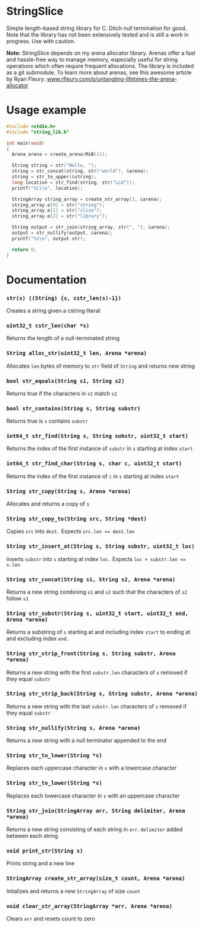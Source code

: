 # StringSlice
Simple length-based string library for C. Ditch null termination for good. Note that the library has not been extensively tested and is still a work in progress. Use with caution.

**Note:** StringSlice depends on my arena allocator library. Arenas offer a fast and hassle-free way to manage memory, especially useful for string operations which often require frequent allocations. The library is included as a git submodule. To learn more about arenas, see this awesome article by Ryan Fleury: www.rfleury.com/p/untangling-lifetimes-the-arena-allocator

# Usage example
```c
#include <stdio.h>
#include "string_lib.h"

int main(void)
{
  Arena arena = create_arena(MiB(1));

  String string = str("Hello, ");
  string = str_concat(string, str("world"), &arena);
  string = str_to_upper(&string);
  long location = str_find(string, str("LLO"));
  printf("%li\n", location);

  StringArray string_array = create_str_array(3, &arena);
  string_array.e[0] = str("string");
  string_array.e[1] = str("slice");
  string_array.e[2] = str("library");

  String output = str_join(string_array, str(", "), &arena);
  output = str_nullify(output, &arena);
  printf("%s\n", output.str);

  return 0;
}
```

# Documentation
### `str(s) ((String) {s, cstr_len(s)-1})`

Creates a string given a cstring literal

### `uint32_t cstr_len(char *s)`

Returns the length of a null-terminated string

### `String alloc_str(uint32_t len, Arena *arena)`

Allocates `len` bytes of memory to `str` field of `String` and returns new string

### `bool str_equals(String s1, String s2)`

Returns true if the characters in `s1` match `s2`

### `bool str_contains(String s, String substr)`

Returns true is `s` contains `substr`

### `int64_t str_find(String s, String substr, uint32_t start)`

Returns the index of the first instance of `substr` in `s` starting at index `start`

### `int64_t str_find_char(String s, char c, uint32_t start)`

Returns the index of the first instance of `c` in `s` starting at index `start`

### `String str_copy(String s, Arena *arena)`

Allocates and returns a copy of `s`

### `String str_copy_to(String src, String *dest)`

Copies `src` into `dest.` Expects `src.len <= dest.len`

### `String str_insert_at(String s, String substr, uint32_t loc)`

Inserts `substr` into `s` starting at index `loc.` Expects `loc + substr.len <= s.len`

### `String str_concat(String s1, String s2, Arena *arena)`

Returns a new string combining `s1` and `s2` such that the characters of `s2` follow `s1`

### `String str_substr(String s, uint32_t start, uint32_t end, Arena *arena)`

Returns a substring of `s` starting at and including index `start` to ending at and excluding index `end.`

### `String str_strip_front(String s, String substr, Arena *arena)`

Returns a new string with the first `substr.len` characters of `s` removed if they equal `substr`

### `String str_strip_back(String s, String substr, Arena *arena)`

Returns a new string with the last `substr.len` characters of `s` removed if they equal `substr`

### `String str_nullify(String s, Arena *arena)`

Returns a new string with a null terminator appended to the end

### `String str_to_lower(String *s)`

Replaces each uppercase character in `s` with a lowercase character

### `String str_to_lower(String *s)`

Replaces each lowercase character in `s` with an uppercase character

### `String str_join(StringArray arr, String delimiter, Arena *arena)`

Returns a new string consisting of each string in `arr`. `delimiter` added between each string

### `void print_str(String s)`

Prints string and a new line

### `StringArray create_str_array(size_t count, Arena *arena)`

Intializes and returns a new `StringArray` of size `count`

### `void clear_str_array(StringArray *arr, Arena *arena)`

Clears `arr` and resets count to zero
